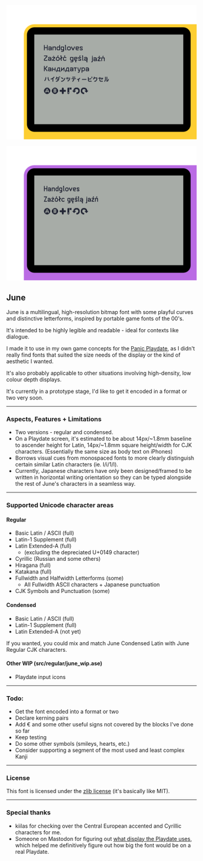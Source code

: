 ![](preview_regular.png)

![](preview_condensed.png)

## June

June is a multilingual, high-resolution bitmap font with some playful curves and distinctive letterforms, inspired by portable game fonts of the 00's.

It's intended to be highly legible and readable - ideal for contexts like dialogue.

I made it to use in my own game concepts for the [Panic Playdate](https://play.date), as I didn't really find fonts that suited the size needs of the display or the kind of aesthetic I wanted. 

It's also probably applicable to other situations involving high-density, low colour depth displays.

It's currently in a prototype stage, I'd like to get it encoded in a format or two very soon.

---


### Aspects, Features + Limitations

- Two versions - regular and condensed.
- On a Playdate screen, it's estimated to be about 14px/~1.8mm baseline to ascender height for Latin, 14px/~1.8mm square height/width for CJK characters. (Essentially the same size as body text on iPhones)
- Borrows visual cues from  monospaced fonts to more clearly distinguish certain similar Latin characters (ie. I/i/1/l).
- Currently, Japanese characters have only been designed/framed to be written in horizontal writing orientation so they can be typed alongside the rest of June's characters in a seamless way.

----

### Supported Unicode character areas

#### Regular

- Basic Latin / ASCII (full)
- Latin-1 Supplement (full)
- Latin Extended-A (full)
	- (excluding the depreciated U+0149 character)
- Cyrillic (Russian and some others)
- Hiragana (full)
- Katakana (full)
- Fullwidth and Halfwidth Letterforms (some)
	- All Fullwidth ASCII characters + Japanese punctuation
- CJK Symbols and Punctuation (some)


#### Condensed

- Basic Latin / ASCII (full)
- Latin-1 Supplement (full)
- Latin Extended-A (not yet)

If you wanted, you could mix and match June Condensed Latin with June Regular CJK characters.


#### Other WIP (src/regular/june_wip.ase)
- Playdate input icons

---

### Todo:

- Get the font encoded into a format or two
- Declare kerning pairs
- Add € and some other useful signs not covered by the blocks I've done so far
- Keep testing
- Do some other symbols (smileys, hearts, etc.)
- Consider supporting a segment of the most used and least complex Kanji

---

### License

This font is licensed under the [zlib license](license.txt) (it's basically like MIT).

---

### Special thanks

- kiilas for checking over the Central European accented and Cyrillic characters for me.
- Someone on Mastodon for figuring out [what display the Playdate uses](https://www.sharpsma.com/products?sharpCategory=Memory%2520LCD&p_p_parallel=0&sharpProductRecordId=1504552), which helped me definitively figure out how big the font would be on a real Playdate.